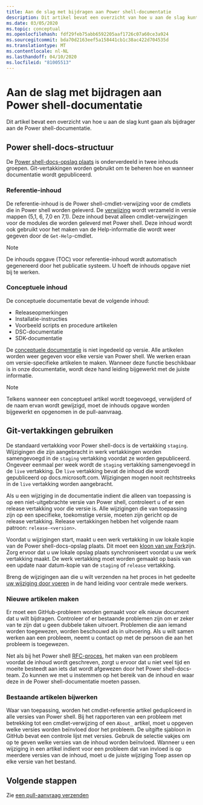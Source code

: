 ```yaml
---
title: Aan de slag met bijdragen aan Power shell-documentatie
description: Dit artikel bevat een overzicht van hoe u aan de slag kunt gaan als bijdrager aan de Power shell-documentatie.
ms.date: 03/05/2020
ms.topic: conceptual
ms.openlocfilehash: fdf29feb75abb6592205aaf1726c07a60ce3a924
ms.sourcegitcommit: bda70d2163eef5a158441cb1c38ac422d704535d
ms.translationtype: MT
ms.contentlocale: nl-NL
ms.lasthandoff: 04/10/2020
ms.locfileid: "81005513"
---
```

# <a name="get-started-contributing-to-powershell-documentation"></a>Aan de slag met bijdragen aan Power shell-documentatie

Dit artikel bevat een overzicht van hoe u aan de slag kunt gaan als bijdrager aan de Power shell-documentatie.

## <a name="powershell-docs-structure"></a>Power shell-docs-structuur

De [Power shell-docs-opslag plaats][psdocs] is onderverdeeld in twee inhouds groepen. Git-vertakkingen worden gebruikt om te beheren hoe en wanneer documentatie wordt gepubliceerd.

### <a name="reference-content"></a>Referentie-inhoud

De referentie-inhoud is de Power shell-cmdlet-verwijzing voor de cmdlets die in Power shell worden geleverd.
De [verwijzing][ref] wordt verzameld in versie mappen (5,1, 6, 7,0 en 7,1). Deze inhoud bevat alleen cmdlet-verwijzingen voor de modules die worden geleverd met Power shell. Deze inhoud wordt ook gebruikt voor het maken van de Help-informatie die wordt weer gegeven door de `Get-Help`-cmdlet.

> [!NOTE]
> De inhouds opgave (TOC) voor referentie-inhoud wordt automatisch gegenereerd door het publicatie systeem. U hoeft de inhouds opgave niet bij te werken.

### <a name="conceptual-content"></a>Conceptuele inhoud

De conceptuele documentatie bevat de volgende inhoud:

- Releaseopmerkingen
- Installatie-instructies
- Voorbeeld scripts en procedure artikelen
- DSC-documentatie
- SDK-documentatie

De [conceptuele documentatie][conceptual] is niet ingedeeld op versie. Alle artikelen worden weer gegeven voor elke versie van Power shell. We werken eraan om versie-specifieke artikelen te maken. Wanneer deze functie beschikbaar is in onze documentatie, wordt deze hand leiding bijgewerkt met de juiste informatie.

> [!NOTE]
> Telkens wanneer een conceptueel artikel wordt toegevoegd, verwijderd of de naam ervan wordt gewijzigd, moet de inhouds opgave worden bijgewerkt en opgenomen in de pull-aanvraag.

## <a name="using-git-branches"></a>Git-vertakkingen gebruiken

De standaard vertakking voor Power shell-docs is de vertakking `staging`. Wijzigingen die zijn aangebracht in werk vertakkingen worden samengevoegd in de `staging` vertakking voordat ze worden gepubliceerd. Ongeveer eenmaal per week wordt de `staging` vertakking samengevoegd in de `live` vertakking. De `live` vertakking bevat de inhoud die wordt gepubliceerd op docs.microsoft.com. Wijzigingen mogen nooit rechtstreeks in de `live` vertakking worden aangebracht.

Als u een wijziging in de documentatie indient die alleen van toepassing is op een niet-uitgebrachte versie van Power shell, controleert u of er een release vertakking voor die versie is. Alle wijzigingen die van toepassing zijn op een specifieke, toekomstige versie, moeten zijn gericht op de release vertakking. Release vertakkingen hebben het volgende naam patroon: `release-<version>`.

Voordat u wijzigingen start, maakt u een werk vertakking in uw lokale kopie van de Power shell-docs-opslag plaats. Dit moet een [kloon van uw Fork][fork]zijn. Zorg ervoor dat u uw lokale opslag plaats synchroniseert voordat u uw werk vertakking maakt. De werk vertakking moet worden gemaakt op basis van een update naar datum-kopie van de `staging` of `release` vertakking.

Breng de wijzigingen aan die u wilt verzenden na het proces in het gedeelte [uw wijziging door voeren][making-changes] in de hand leiding voor centrale mede werkers.

### <a name="creating-new-articles"></a>Nieuwe artikelen maken

Er moet een GitHub-probleem worden gemaakt voor elk nieuw document dat u wilt bijdragen. Controleer of er bestaande problemen zijn om er zeker van te zijn dat u geen dubbele taken uitvoert. Problemen die aan iemand worden toegewezen, worden beschouwd als in uitvoering. Als u wilt samen werken aan een probleem, neemt u contact op met de persoon die aan het probleem is toegewezen.

Net als bij het Power shell [RFC-proces][rfc], het maken van een probleem voordat de inhoud wordt geschreven, zorgt u ervoor dat u niet veel tijd en moeite besteedt aan iets dat wordt afgewezen door het Power shell-docs-team. Zo kunnen we met u instemmen op het bereik van de inhoud en waar deze in de Power shell-documentatie moeten passen.

### <a name="updating-existing-articles"></a>Bestaande artikelen bijwerken

Waar van toepassing, worden het cmdlet-referentie artikel gedupliceerd in alle versies van Power shell. Bij het rapporteren van een probleem met betrekking tot een cmdlet-verwijzing of een `About_` artikel, moet u opgeven welke versies worden beïnvloed door het probleem. De uitgifte sjabloon in GitHub bevat een controle lijst met versies. Gebruik de selectie vakjes om op te geven welke versies van de inhoud worden beïnvloed. Wanneer u een wijziging in een artikel indient voor een probleem dat van invloed is op meerdere versies van de inhoud, moet u de juiste wijziging Toep assen op elke versie van het bestand.

## <a name="next-steps"></a>Volgende stappen

Zie [een pull-aanvraag verzenden](pull-requests.md)

<!--link refs-->
[conceptual]: https://github.com/MicrosoftDocs/PowerShell-Docs/tree/staging/reference/docs-conceptual
[fork]: /contribute/get-started-setup-local#fork-the-repository
[making-changes]: /contribute/how-to-write-workflows-major#making-your-changes
[psdocs]: https://github.com/MicrosoftDocs/PowerShell-Docs
[ref]: https://github.com/MicrosoftDocs/PowerShell-Docs/tree/staging/reference
[rfc]: https://github.com/PowerShell/powershell-rfc/blob/master/RFC0000-RFC-Process.md